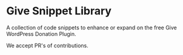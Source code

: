 # Give Snippet Library
A collection of code snippets to enhance or expand on the free Give WordPress Donation Plugin. 

We accept PR's of contributions.
